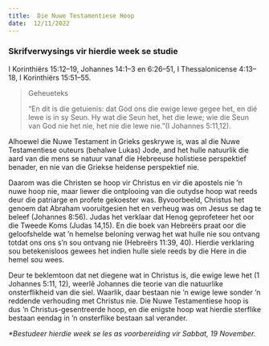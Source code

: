 ```yaml
---
title:  Die Nuwe Testamentiese Hoop
date:  12/11/2022
---
```


### Skrifverwysings vir hierdie week se studie
I Korinthiërs 15:12–19, Johannes 14:1–3 en 6:26–51, I Thessalonicense 4:13–18, I Korinthiërs 15:51–55.

> <p>Geheueteks</p>
> “En dit is die getuienis:  dat God ons die ewige lewe gegee het, en dié lewe is in sy Seun. Hy wat die Seun het, het die lewe;  wie die Seun van God nie het nie, het nie die lewe nie.”(I Johannes 5:11,12).

Alhoewel die Nuwe Testament in Grieks geskrywe is, was al die Nuwe Testamentiese outeurs (behalwe Lukas) Jode, and het hulle natuurlik die aard van die mens se natuur vanaf die Hebreeuse holistiese perspektief benader, en nie van die Griekse heidense perspektief nie.

Daarom was die Christen se hoop vir Christus en vir die apostels nie ’n nuwe hoop nie, maar liewer die ontplooing van die outydse hoop wat reeds deur die patriarge en profete gekoester was.  Byvoorbeeld, Christus het genoem dat Abraham vooruitgesien het en verheug was om Jesus se dag te beleef (Johannes 8:56). Judas het verklaar dat Henog geprofeteer het oor die Tweede Koms (Judas 14,15). En die boek van Hebreërs praat oor die geloofshelde wat ’n hemelse beloning verwag het wat hulle nie sou ontvang totdat ons ons s’n sou ontvang nie (Hebreërs 11:39, 40). Hierdie verklaring sou betekenisloos gewees het indien hulle siele reeds by die Here in die hemel sou wees.

Deur te beklemtoon dat net diegene wat in Christus is, die ewige lewe het (1 Johannes 5:11, 12), weerlê Johannes die teorie van die natuurlike onsterflikheid van die siel. Waarlik, daar bestaan nie ’n ewige lewe sonder ’n reddende verhouding met Christus nie. Die Nuwe Testamentiese hoop is dus ’n Christus-gesentreerde hoop, en die enigste hoop wat hierdie sterflike bestaan eendag in ’n onsterflike bestaan sal verander.

_*Bestudeer hierdie week se les as voorbereiding vir Sabbat, 19 November._